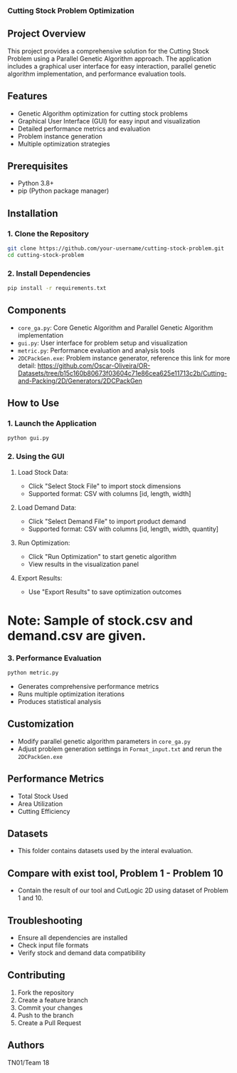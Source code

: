 ### Cutting Stock Problem Optimization

## Project Overview
This project provides a comprehensive solution for the Cutting Stock Problem using a Parallel Genetic Algorithm approach. The application includes a graphical user interface for easy interaction, parallel genetic algorithm implementation, and performance evaluation tools.

## Features
- Genetic Algorithm optimization for cutting stock problems
- Graphical User Interface (GUI) for easy input and visualization
- Detailed performance metrics and evaluation
- Problem instance generation
- Multiple optimization strategies

## Prerequisites
- Python 3.8+
- pip (Python package manager)

## Installation

### 1. Clone the Repository
```bash
git clone https://github.com/your-username/cutting-stock-problem.git
cd cutting-stock-problem
```

### 2. Install Dependencies
```bash
pip install -r requirements.txt
```

## Components
- `core_ga.py`: Core Genetic Algorithm and Parallel Genetic Algorithm implementation
- `gui.py`: User interface for problem setup and visualization
- `metric.py`: Performance evaluation and analysis tools
- `2DCPackGen.exe`: Problem instance generator, reference this link for more detail: https://github.com/Oscar-Oliveira/OR-Datasets/tree/b15c160b80673f03604c71e86cea625e11713c2b/Cutting-and-Packing/2D/Generators/2DCPackGen

## How to Use

### 1. Launch the Application
```bash
python gui.py
```

### 2. Using the GUI
1. Load Stock Data:
   - Click "Select Stock File" to import stock dimensions
   - Supported format: CSV with columns [id, length, width]

2. Load Demand Data:
   - Click "Select Demand File" to import product demand
   - Supported format: CSV with columns [id, length, width, quantity]

3. Run Optimization:
   - Click "Run Optimization" to start genetic algorithm
   - View results in the visualization panel

4. Export Results:
   - Use "Export Results" to save optimization outcomes

# Note: Sample of stock.csv and demand.csv are given.
### 3. Performance Evaluation
```bash
python metric.py
```
- Generates comprehensive performance metrics
- Runs multiple optimization iterations
- Produces statistical analysis

## Customization
- Modify parallel genetic algorithm parameters in `core_ga.py`
- Adjust problem generation settings in `Format_input.txt` and rerun the `2DCPackGen.exe`

## Performance Metrics
- Total Stock Used
- Area Utilization
- Cutting Efficiency

## Datasets
- This folder contains datasets used by the interal evaluation.

## Compare with exist tool, Problem 1 - Problem 10
- Contain the result of our tool and CutLogic 2D using dataset of Problem 1 and 10.

## Troubleshooting
- Ensure all dependencies are installed
- Check input file formats
- Verify stock and demand data compatibility

## Contributing
1. Fork the repository
2. Create a feature branch
3. Commit your changes
4. Push to the branch
5. Create a Pull Request


## Authors
TN01/Team 18
